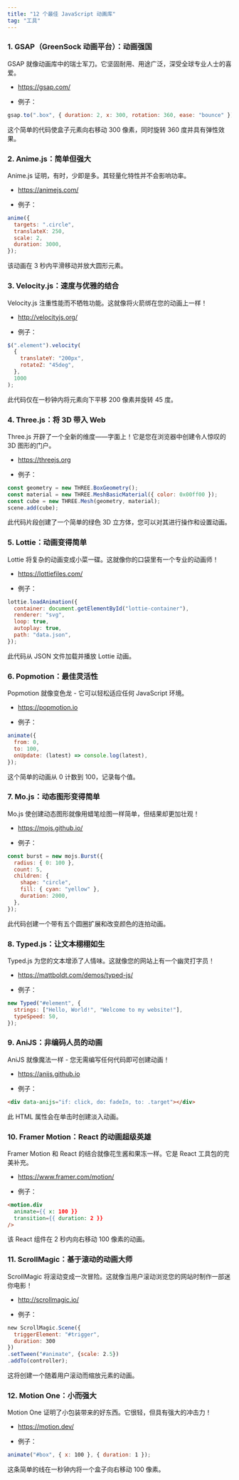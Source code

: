 ```yaml
---
title: "12 个最佳 JavaScript 动画库"
tag: "工具"
---
```


### 1. GSAP（GreenSock 动画平台）：动画强国

GSAP 就像动画库中的瑞士军刀。它坚固耐用、用途广泛，深受全球专业人士的喜爱。

- https://gsap.com/

- 例子：

```js
gsap.to(".box", { duration: 2, x: 300, rotation: 360, ease: "bounce" });
```

这个简单的代码使盒子元素向右移动 300 像素，同时旋转 360 度并具有弹性效果。

### 2. Anime.js：简单但强大

Anime.js 证明，有时，少即是多。其轻量化特性并不会影响功率。

- https://animejs.com/

- 例子：

```js
anime({
  targets: ".circle",
  translateX: 250,
  scale: 2,
  duration: 3000,
});
```

该动画在 3 秒内平滑移动并放大圆形元素。

### 3. Velocity.js：速度与优雅的结合

Velocity.js 注重性能而不牺牲功能。这就像将火箭绑在您的动画上一样！

- http://velocityjs.org/

- 例子：

```js
$(".element").velocity(
  {
    translateY: "200px",
    rotateZ: "45deg",
  },
  1000
);
```

此代码仅在一秒钟内将元素向下平移 200 像素并旋转 45 度。

### 4. Three.js：将 3D 带入 Web

Three.js 开辟了一个全新的维度——字面上！它是您在浏览器中创建令人惊叹的 3D 图形的门户。

- https://threejs.org

- 例子：

```js
const geometry = new THREE.BoxGeometry();
const material = new THREE.MeshBasicMaterial({ color: 0x00ff00 });
const cube = new THREE.Mesh(geometry, material);
scene.add(cube);
```

此代码片段创建了一个简单的绿色 3D 立方体，您可以对其进行操作和设置动画。

### 5. Lottie：动画变得简单

Lottie 将复杂的动画变成小菜一碟。这就像你的口袋里有一个专业的动画师！

- https://lottiefiles.com/

- 例子：

```js
lottie.loadAnimation({
  container: document.getElementById("lottie-container"),
  renderer: "svg",
  loop: true,
  autoplay: true,
  path: "data.json",
});
```

此代码从 JSON 文件加载并播放 Lottie 动画。

### 6. Popmotion：最佳灵活性

Popmotion 就像变色龙 - 它可以轻松适应任何 JavaScript 环境。

- https://popmotion.io

- 例子：

```js
animate({
  from: 0,
  to: 100,
  onUpdate: (latest) => console.log(latest),
});
```

这个简单的动画从 0 计数到 100，记录每个值。

### 7. Mo.js：动态图形变得简单

Mo.js 使创建动态图形就像用蜡笔绘图一样简单，但结果却更加壮观！

- https://mojs.github.io/

- 例子：

```js
const burst = new mojs.Burst({
  radius: { 0: 100 },
  count: 5,
  children: {
    shape: "circle",
    fill: { cyan: "yellow" },
    duration: 2000,
  },
});
```

此代码创建一个带有五个圆圈扩展和改变颜色的连拍动画。

### 8. Typed.js：让文本栩栩如生

Typed.js 为您的文本增添了人情味。这就像您的网站上有一个幽灵打字员！

- https://mattboldt.com/demos/typed-js/

- 例子：

```js
new Typed("#element", {
  strings: ["Hello, World!", "Welcome to my website!"],
  typeSpeed: 50,
});
```

### 9. AniJS：非编码人员的动画

AniJS 就像魔法一样 - 您无需编写任何代码即可创建动画！

- https://anijs.github.io

- 例子：

```html
<div data-anijs="if: click, do: fadeIn, to: .target"></div>
```

此 HTML 属性会在单击时创建淡入动画。

### 10. Framer Motion：React 的动画超级英雄

Framer Motion 和 React 的结合就像花生酱和果冻一样。它是 React 工具包的完美补充。

- https://www.framer.com/motion/

- 例子：

```html
<motion.div
  animate={{ x: 100 }}
  transition={{ duration: 2 }}
/>
```

该 React 组件在 2 秒内向右移动 100 像素的动画。

### 11. ScrollMagic：基于滚动的动画大师

ScrollMagic 将滚动变成一次冒险。这就像当用户滚动浏览您的网站时制作一部迷你电影！

- http://scrollmagic.io/

- 例子：

```js
new ScrollMagic.Scene({
  triggerElement: "#trigger",
  duration: 300
})
.setTween("#animate", {scale: 2.5})
.addTo(controller);
```

这将创建一个随着用户滚动而缩放元素的动画。

### 12. Motion One：小而强大

Motion One 证明了小包装带来的好东西。它很轻，但具有强大的冲击力！

- https://motion.dev/

- 例子：

```js
animate("#box", { x: 100 }, { duration: 1 });
```

这条简单的线在一秒钟内将一个盒子向右移动 100 像素。